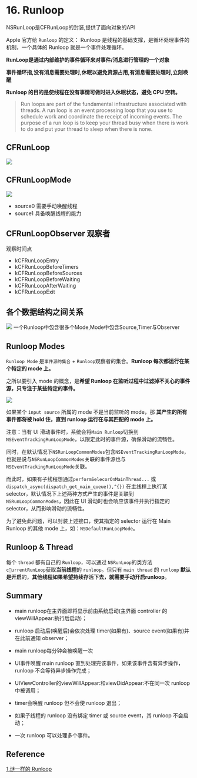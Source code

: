 #  16. Runloop

NSRunLoop是CFRunLoop的封装,提供了面向对象的API

Apple 官方给 `Runloop` 的定义：
Runloop 是线程的基础支撑，是循环处理事件的机制，一个具体的 Runloop 就是一个事件处理循环。

**RunLoop是通过内部维护的事件循环来对事件/消息进行管理的一个对象**

**事件循环指,没有消息需要处理时,休眠以避免资源占用,有消息需要处理时,立刻唤醒**

**Runloop 的目的是使线程在没有事情可做时进入休眠状态，避免 CPU 空转。**

> Run loops are part of the fundamental infrastructure associated with threads. A run loop is an event processing loop that you use to schedule work and coordinate the receipt of incoming events. The purpose of a run loop is to keep your thread busy when there is work to do and put your thread to sleep when there is none.

## CFRunLoop
![](http://img.isylar.com/media/15498932761656.jpg)

##  CFRunLoopMode

![](http://img.isylar.com/media/15498933418655.jpg)

* source0
需要手动唤醒线程
* source1
具备唤醒线程的能力

## CFRunLoopObserver 观察者
观察时间点
* kCFRunLoopEntry
* kCFRunLoopBeforeTimers
* kCFRunLoopBeforeSources
* kCFRunLoopBeforeWaiting
* kCFRunLoopAfterWaiting
* kCFRunLoopExit

## 各个数据结构之间关系
![](http://img.isylar.com/media/15498936308142.jpg)
一个Runloop中包含很多个Mode,Mode中包含Source,Timer与Observer


## Runloop Modes

`Runloop Mode` 是`事件源的集合` + `Runloop`观察者的集合。**Runloop 每次都运行在某个特定的 mode 上。**

之所以要引入 mode 的概念，是**希望 Runloop 在监听过程中过滤掉不关心的事件源，只专注于某些特定的事件。**

![](http://img.isylar.com/media/15441532587740.png)

如果某个 `input source` 所属的 mode 不是当前监听的 mode，那 **其产生的所有事件都将被 hold 住，直到 runloop 运行在与其匹配的 mode 上。**

注意：当有 UI 滑动事件时，系统会将`Main Runloop`切换到`NSEventTrackingRunLoopMode`，以限定此时的事件源，确保滑动的流畅性。

同时，在默认情况下`NSRunLoopCommonModes`包含`NSEventTrackingRunLoopMode`，也就是说与`NSRunLoopCommonModes`关联的事件源也与`NSEventTrackingRunLoopMode`关联。

而此时，如果有子线程想通过`performSelecorOnMainThread...` 或 `dispatch_async(dispatch_get_main_queue(),^{})` 在主线程上执行某 selector，默认情况下上述两种方式产生的事件是关联到`NSRunLoopCommonModes`，因此在 UI 滑动时也会响应该事件并执行指定的 selector，从而影响滑动的流畅性。

为了避免此问题，可以封装上述接口，使其指定的 selector 运行在 Main Runloop 的其他 mode 上，如：`NSDefaultRunLoopMode`。

## Runloop & Thread

每个 `thread` 都有自己的 `Runloop`，可以通过 `NSRunLoop`的类方法`currentRunLoop`获取**当前线程**的 `runloop`。但只有 `main thread` 的 `runloop` **默认是开启**的，**其他线程如果希望持续存活下去，就需要手动开启runloop**。

## Summary

* main runloop在主界面即将显示前由系统启动(主界面 controller 的 viewWillAppear:执行后启动)；

* runloop 启动后(唤醒后)会依次处理 timer(如果有)、source event(如果有)并在此前通知 observer；

* main runloop每分钟会被唤醒一次

* UI事件唤醒 main runloop 直到处理完该事件，如果该事件含有异步操作，runloop 不会等待异步操作完成；

* UIViewController的viewWillAppear:和viewDidAppear:不在同一次 runloop 中被调用；

* timer会唤醒 runloop 但不会使 runloop 退出；

* 如果子线程的 runloop 没有绑定 timer 或 source event，其 runloop 不会启动；

* 一次 runloop 可以处理多个事件。

## Reference

[1.谜一样的 Runloop](http://zxfcumtcs.github.io/2014/11/15/runloop/)

